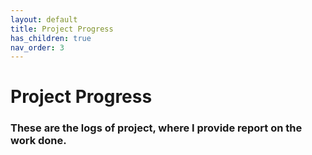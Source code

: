 ```yaml
---
layout: default
title: Project Progress
has_children: true
nav_order: 3
---
```


# Project Progress
### These are the logs of project, where I provide report on the work done.

